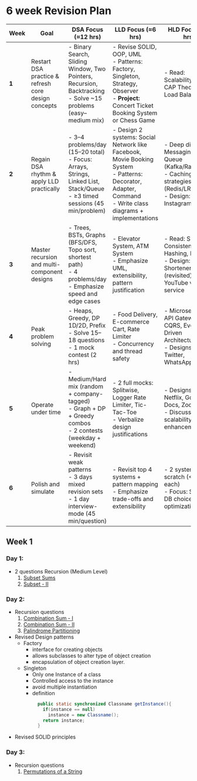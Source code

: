 # 6 week Revision Plan

| **Week** | **Goal**                                            | **DSA Focus (≈12 hrs)**                                                                                                              | **LLD Focus (≈6 hrs)**                                                                                                                                              | **HLD Focus (≈5 hrs)**                                                                                              | **Extra**                                                           |
|----------|-----------------------------------------------------|--------------------------------------------------------------------------------------------------------------------------------------|---------------------------------------------------------------------------------------------------------------------------------------------------------------------|---------------------------------------------------------------------------------------------------------------------|---------------------------------------------------------------------|
| **1**    | Restart DSA practice & refresh core design concepts | - Binary Search, Sliding Window, Two Pointers, Recursion, Backtracking  <br> - Solve ~15 problems (easy–medium mix)                  | - Revise SOLID, OOP, UML  <br> - Patterns: Factory, Singleton, Strategy, Observer  <br> - **Project:** Concert Ticket Booking System or Chess Game                  | - Read: Scalability basics, CAP Theorem, Load Balancer                                                              | Reflect and note weak DSA areas for Week 2 focus                    |
| **2**    | Regain DSA rhythm & apply LLD practically           | - 3–4 problems/day (15–20 total)  <br> - Focus: Arrays, Strings, Linked List, Stack/Queue  <br> - ≥3 timed sessions (45 min/problem) | - Design 2 systems: Social Network like Facebook, Movie Booking System  <br> - Patterns: Decorator, Adapter, Command  <br> - Write class diagrams + implementations | - Deep dive: Messaging Queue (Kafka/RabbitMQ)  <br> - Caching strategies (Redis/LRU)  <br> - Design: Instagram Feed | 1 mock coding round (2 medium problems, 90 min)                     |
| **3**    | Master recursion and multi-component designs        | - Trees, BSTs, Graphs (BFS/DFS, Topo sort, shortest path)  <br> - 4 problems/day  <br> - Emphasize speed and edge cases              | - Elevator System, ATM System  <br> - Emphasize UML, extensibility, pattern justification                                                                           | - Read: Sharding, Consistent Hashing, Indexing  <br> - Design: URL Shortener (revisited), YouTube video service     | 1 LLD mock (self or peer) + review common system questions          |
| **4**    | Peak problem solving                                | - Heaps, Greedy, DP 1D/2D, Prefix  <br> - Solve 15–18 questions  <br> - 1 mock contest (2 hrs)                                       | - Food Delivery, E-commerce Cart, Rate Limiter  <br> - Concurrency and thread safety                                                                                | - Microservices, API Gateway, CQRS, Event-Driven Architecture  <br> - Designs: Twitter, WhatsApp Chat               | Combined mock (DSA + LLD/HLD). Review quality and communication     |
| **5**    | Operate under time                                  | - Medium/Hard mix (random + company-tagged)  <br> - Graph + DP + Greedy combos  <br> - 2 contests (weekday + weekend)                | - 2 full mocks: Splitwise, Logger Rate Limiter, Tic-Tac-Toe  <br> - Verbalize design justifications                                                                 | - Designs: Netflix, Google Docs, Zoom  <br> - Discuss scalability enhancements                                      | Peer mock or self-recording for feedback                            |
| **6**    | Polish and simulate                                 | - Revisit weak patterns  <br> - 3 days mixed revision sets  <br> - 1 day interview-mode (45 min/question)                            | - Revisit top 4 systems + pattern mapping  <br> - Emphasize trade-offs and extensibility                                                                            | - 2 systems from scratch (<60 min each)  <br> - Focus: Scaling, DB choices, optimizations                           | 2 full interviews (1 DSA + 1 Design). Reflection + maintenance plan |


## Week 1

### Day 1:
- 2 questions Recursion (Medium Level)
  1. [Subset Sums](../DSA-playgroud/dynamic-programming/subset-sum-equal-target.md)
  2. [Subset - II](../SDE-200/recursion-backtracking/02-subset-ii.md)

### Day 2:
- Recursion questions
  1. [Combination Sum - I](../SDE-200/recursion-backtracking/03-combination-sum-I.md)
  2. [Combination Sum - II](../SDE-200/recursion-backtracking/04-combination-sum-II.md)
  3. [Palindrome Partitioning](../SDE-200/recursion-backtracking/05-palindrome-partitioning.md)
- Revised Design patterns
  - Factory
    - interface for creating objects
    - allows subclasses to alter type of object creation
    - encapsulation of object creation layer.
  - Singleton
    - Only one Instance of a class
    - Controlled access to the instance
    - avoid multiple instantiation
    - definition
      ```java
        public static synchronized Classname getInstance(){
          if(instance == null)
            instance = new Classname();
          return instance;
        }
- Revised SOLID principles

### Day 3: 
- Recursion questions
  1. [Permutations of a String](../SDE-200/recursion-backtracking/07-get-all-permutations.md)
